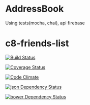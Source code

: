 # AddressBook
Using tests(mocha, chai), api firebase



# c8-friends-list

[![Build Status](https://travis-ci.org/jamesrico/AddressBook.svg?branch=master)](https://travis-ci.org/jamesrico/AddressBook)


[![Coverage Status](https://coveralls.io/repos/jamesrico/AddressBook/badge.svg)](https://coveralls.io/r/jamesrico/AddressBook)

[![Code Climate](https://codeclimate.com/github/jamesrico/AddressBook/badges/gpa.svg)](https://codeclimate.com/github/jamesrico/AddressBook)

[![json Dependency Status](https://www.versioneye.com/user/projects/54d9387fc1bbbda013000170/badge.svg?style=flat)](https://www.versioneye.com/user/projects/54d9387fc1bbbda013000170)

[![bower Dependency Status](https://www.versioneye.com/user/projects/54d9387cc1bbbd5f820001d8/badge.svg?style=flat)](https://www.versioneye.com/user/projects/54d9387cc1bbbd5f820001d8)
